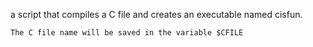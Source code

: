  a script that compiles a C file and creates an executable named cisfun.

    The C file name will be saved in the variable $CFILE
